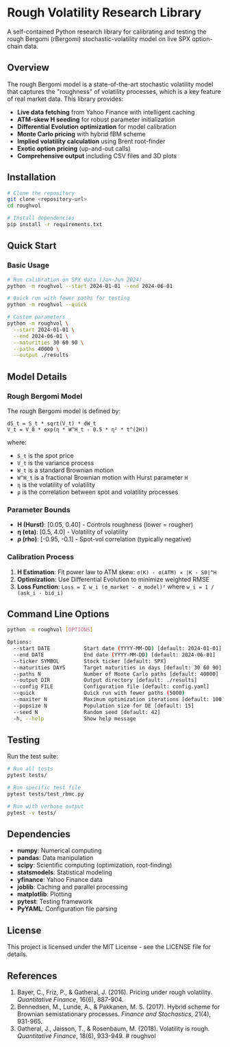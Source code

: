 # Rough Volatility Research Library

A self-contained Python research library for calibrating and testing the rough Bergomi (rBergomi) stochastic-volatility model on live SPX option-chain data.

## Overview

The rough Bergomi model is a state-of-the-art stochastic volatility model that captures the "roughness" of volatility processes, which is a key feature of real market data. This library provides:

- **Live data fetching** from Yahoo Finance with intelligent caching
- **ATM-skew H seeding** for robust parameter initialization
- **Differential Evolution optimization** for model calibration
- **Monte Carlo pricing** with hybrid fBM scheme
- **Implied volatility calculation** using Brent root-finder
- **Exotic option pricing** (up-and-out calls)
- **Comprehensive output** including CSV files and 3D plots

## Installation

```bash
# Clone the repository
git clone <repository-url>
cd roughvol

# Install dependencies
pip install -r requirements.txt
```

## Quick Start

### Basic Usage

```bash
# Run calibration on SPX data (Jan-Jun 2024)
python -m roughvol --start 2024-01-01 --end 2024-06-01

# Quick run with fewer paths for testing
python -m roughvol --quick

# Custom parameters
python -m roughvol \
  --start 2024-01-01 \
  --end 2024-06-01 \
  --maturities 30 60 90 \
  --paths 40000 \
  --output ./results
```


## Model Details

### Rough Bergomi Model

The rough Bergomi model is defined by:

```
dS_t = S_t * sqrt(V_t) * dW_t
V_t = V_0 * exp(η * W^H_t - 0.5 * η² * t^(2H))
```

where:
- `S_t` is the spot price
- `V_t` is the variance process
- `W_t` is a standard Brownian motion
- `W^H_t` is a fractional Brownian motion with Hurst parameter `H`
- `η` is the volatility of volatility
- `ρ` is the correlation between spot and volatility processes

### Parameter Bounds

- **H (Hurst)**: [0.05, 0.40] - Controls roughness (lower = rougher)
- **η (eta)**: [0.5, 4.0] - Volatility of volatility
- **ρ (rho)**: [-0.95, -0.1] - Spot-vol correlation (typically negative)

### Calibration Process

1. **H Estimation**: Fit power law to ATM skew: `σ(K) - σ(ATM) ∝ |K - S0|^H`
2. **Optimization**: Use Differential Evolution to minimize weighted RMSE
3. **Loss Function**: `Loss = Σ w_i (σ_market - σ_model)²` where `w_i = 1 / (ask_i - bid_i)`


## Command Line Options

```bash
python -m roughvol [OPTIONS]

Options:
  --start DATE           Start date (YYYY-MM-DD) [default: 2024-01-01]
  --end DATE             End date (YYYY-MM-DD) [default: 2024-06-01]
  --ticker SYMBOL        Stock ticker [default: SPX]
  --maturities DAYS      Target maturities in days [default: 30 60 90]
  --paths N              Number of Monte Carlo paths [default: 40000]
  --output DIR           Output directory [default: ./results]
  --config FILE          Configuration file [default: config.yaml]
  --quick                Quick run with fewer paths (5000)
  --maxiter N            Maximum optimization iterations [default: 100]
  --popsize N            Population size for DE [default: 15]
  --seed N               Random seed [default: 42]
  -h, --help             Show help message
```

## Testing

Run the test suite:

```bash
# Run all tests
pytest tests/

# Run specific test file
pytest tests/test_rbmc.py

# Run with verbose output
pytest -v tests/
```


## Dependencies

- **numpy**: Numerical computing
- **pandas**: Data manipulation
- **scipy**: Scientific computing (optimization, root-finding)
- **statsmodels**: Statistical modeling
- **yfinance**: Yahoo Finance data
- **joblib**: Caching and parallel processing
- **matplotlib**: Plotting
- **pytest**: Testing framework
- **PyYAML**: Configuration file parsing

## License

This project is licensed under the MIT License - see the LICENSE file for details.

## References

1. Bayer, C., Friz, P., & Gatheral, J. (2016). Pricing under rough volatility. *Quantitative Finance*, 16(6), 887-904.
2. Bennedsen, M., Lunde, A., & Pakkanen, M. S. (2017). Hybrid scheme for Brownian semistationary processes. *Finance and Stochastics*, 21(4), 931-965.
3. Gatheral, J., Jaisson, T., & Rosenbaum, M. (2018). Volatility is rough. *Quantitative Finance*, 18(6), 933-949. # roughvol
